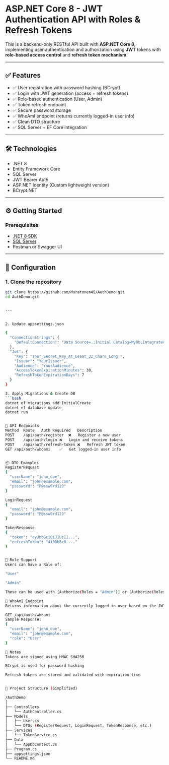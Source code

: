 # ASP.NET Core 8 - JWT Authentication API with Roles & Refresh Tokens

This is a backend-only RESTful API built with **ASP.NET Core 8**, implementing user authentication and authorization using **JWT** tokens with **role-based access control** and **refresh token mechanism**.

---

## ✅ Features

- ✅ User registration with password hashing (BCrypt)
- ✅ Login with JWT generation (access + refresh tokens)
- ✅ Role-based authentication (User, Admin)
- ✅ Token refresh endpoint
- ✅ Secure password storage
- ✅ WhoAmI endpoint (returns currently logged-in user info)
- ✅ Clean DTO structure
- ✅ SQL Server + EF Core integration

---

## 🛠️ Technologies

- .NET 8
- Entity Framework Core
- SQL Server
- JWT Bearer Auth
- ASP.NET Identity (Custom lightweight version)
- BCrypt.NET

---

## ⚙️ Getting Started

### Prerequisites

- [.NET 8 SDK](https://dotnet.microsoft.com/download)
- [SQL Server](https://www.microsoft.com/en-us/sql-server/sql-server-downloads)
- Postman or Swagger UI

---

## 🔧 Configuration

### 1. Clone the repository
```bash
git clone https://github.com/Muratonen45/AuthDemo.git
cd AuthDemo.git


---


2. Update appsettings.json

{
  "ConnectionStrings": {
    "DefaultConnection": "Data Source=.;Initial Catalog=MyDb;Integrated Security=True;"
  },
  "Jwt": {
    "Key": "Your_Secret_Key_At_Least_32_Chars_Long!",
    "Issuer": "YourIssuer",
    "Audience": "YourAudience",
    "AccessTokenExpirationMinutes": 30,
    "RefreshTokenExpirationDays": 7
  }
}

3. Apply Migrations & Create DB
```bash
dotnet ef migrations add InitialCreate
dotnet ef database update
dotnet run


🧪 API Endpoints
Method	Route	Auth Required	Description
POST	/api/auth/register	❌	Register a new user
POST	/api/auth/login	❌	Login and receive tokens
POST	/api/auth/refresh-token	❌	Refresh JWT token
GET	/api/auth/whoami	✅	Get logged-in user info


📦 DTO Examples
RegisterRequest
{
  "userName": "john_doe",
  "email": "john@example.com",
  "password": "P@ssw0rd123"
}

LoginRequest
{
  "email": "john@example.com",
  "password": "P@ssw0rd123"
}

TokenResponse
{
  "token": "eyJhbGciOiJIUzI1...",
  "refreshToken": "4f08b8c0-..."
}


🔐 Role Support
Users can have a Role of:

"User"

"Admin"

These can be used with [Authorize(Roles = "Admin")] or [Authorize(Roles = "User")] in any controller.

👤 WhoAmI Endpoint
Returns information about the currently logged-in user based on the JWT token.

GET /api/auth/whoami
Sample Response:
{
  "userName": "john_doe",
  "email": "john@example.com",
  "role": "User"
}

📌 Notes
Tokens are signed using HMAC SHA256

BCrypt is used for password hashing

Refresh tokens are stored and validated with expiration time


📁 Project Structure (Simplified)

/AuthDemo
│
├── Controllers
│   └── AuthController.cs
├── Models
│   ├── User.cs
│   └── DTOs (RegisterRequest, LoginRequest, TokenResponse, etc.)
├── Services
│   └── TokenService.cs
├── Data
│   └── AppDbContext.cs
├── Program.cs
├── appsettings.json
└── README.md

